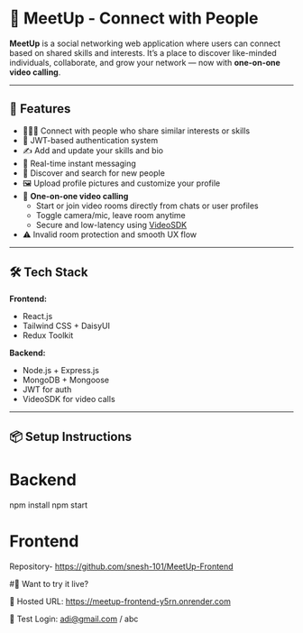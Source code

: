 # 🤝 MeetUp - Connect with People

**MeetUp** is a social networking web application where users can connect based on shared skills and interests. It’s a place to discover like-minded individuals, collaborate, and grow your network — now with **one-on-one video calling**.

---

## 🚀 Features

- 🧑‍🤝‍🧑 Connect with people who share similar interests or skills  
- 🔐 JWT-based authentication system  
- ✍️ Add and update your skills and bio  
- 📨 Real-time instant messaging  
- 🧭 Discover and search for new people  
- 🖼️ Upload profile pictures and customize your profile  
- 🎥 **One-on-one video calling**
  - Start or join video rooms directly from chats or user profiles
  - Toggle camera/mic, leave room anytime
  - Secure and low-latency using [VideoSDK](https://www.videosdk.live/)  
- ⚠️ Invalid room protection and smooth UX flow

---

## 🛠️ Tech Stack

**Frontend:**
- React.js
- Tailwind CSS + DaisyUI
- Redux Toolkit

**Backend:**
- Node.js + Express.js
- MongoDB + Mongoose
- JWT for auth
- VideoSDK for video calls

---


## 📦 Setup Instructions

# Backend
npm install
npm start

# Frontend
Repository- https://github.com/snesh-101/MeetUp-Frontend

#🧪 Want to try it live?

🔗 Hosted URL: https://meetup-frontend-y5rn.onrender.com

🧪 Test Login: adi@gmail.com / abc

